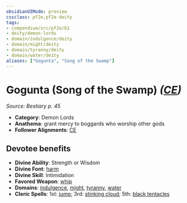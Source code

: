 ```yaml
---
obsidianUIMode: preview
cssclass: pf2e,pf2e-deity
tags:
- compendium/src/pf2e/b1
- deity/demon-lords
- domain/indulgence/deity
- domain/might/deity
- domain/tyranny/deity
- domain/water/deity
aliases: ["Gogunta", "Song of the Swamp"]
---
```

# Gogunta (Song of the Swamp) *([CE](rules/traits/ce-b1.md "Chaotic Evil Alignment Trait"))*  
*Source: Bestiary p. 45*  

- **Category**: Demon Lords
- **Anathema**: grant mercy to boggards who worship other gods
- **Follower Alignments**: [CE](rules/traits/ce-b1.md "Chaotic Evil Alignment Trait")

## Devotee benefits

- **Divine Ability**: Strength or Wisdom
- **Divine Font**: [harm](harm.md)
- **Divine Skill**: Intimidation
- **Favored Weapon**: [whip](whip.md)
- **Domains**: [indulgence](Reference/Compendium/Setting/domains.md#Indulgence), [might](Reference/Compendium/Setting/domains.md#Might), [tyranny](Reference/Compendium/Setting/domains.md#Tyranny), [water](Reference/Compendium/Setting/domains.md#Water)
- **Cleric Spells**: 1st: [jump](jump.md); 3rd: [stinking cloud](stinking-cloud.md); 5th: [black tentacles](black-tentacles.md)